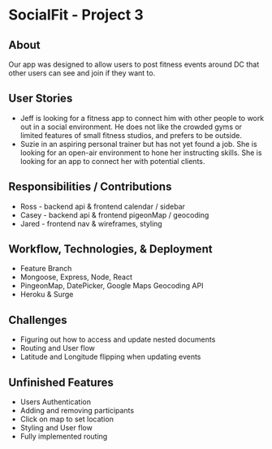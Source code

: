 # SocialFit - Project 3

## About

Our app was designed to allow users to post fitness events around DC that other users can see and join if they want to.

## User Stories

* Jeff is looking for a fitness app to connect him with other people to work out in a social environment. He does not like the crowded gyms or limited features of small fitness studios, and prefers to be outside.
* Suzie in an aspiring personal trainer but has not yet found a job. She is looking for an open-air environment to hone her instructing skills. She is looking for an app to connect her with potential clients.

## Responsibilities / Contributions

* Ross - backend api & frontend calendar / sidebar
* Casey - backend api & frontend pigeonMap / geocoding
* Jared - frontend nav & wireframes, styling

## Workflow, Technologies, & Deployment

* Feature Branch
* Mongoose, Express, Node, React
* PingeonMap, DatePicker, Google Maps Geocoding API
* Heroku & Surge

## Challenges

* Figuring out how to access and update nested documents
* Routing and User flow
* Latitude and Longitude flipping when updating events

## Unfinished Features

* Users Authentication
* Adding and removing participants
* Click on map to set location
* Styling and User flow
* Fully implemented routing
